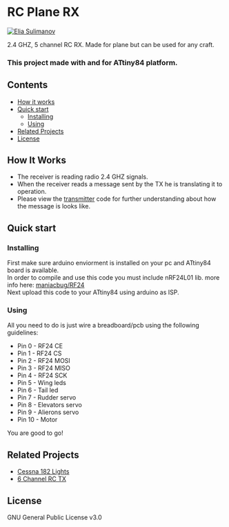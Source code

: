 # RC Plane RX
[![Elia Sulimanov](https://image.ibb.co/mBx97A/powerd-by-Elia-Sulimanov.jpg)](https://www.linkedin.com/in/elia-sulimanov/)

2.4 GHZ, 5 channel RC RX. Made for plane but can be used for any craft.
### This project made with and for ATtiny84 platform.

## Contents
 - [How it works](#how-it-works)
 - [Quick start](#quick-start)
    - [Installing](#installing)
    - [Using](#using)
 - [Related Projects](#related-projects)
 - [License](#license)
 
 ## How It Works
 - The receiver is reading radio 2.4 GHZ signals.
 - When the receiver reads a message sent by the TX he is translating it to operation.
 - Please view the [transmitter](https://github.com/EliaSulimanov/6-Channel-RC-TX) code for further understanding about how the message is looks like.
 
## Quick start
### Installing
First make sure arduino enviorment is installed on your pc and ATtiny84 board is available.  
In order to compile and use this code you must include nRF24L01 lib. more info here: [maniacbug/RF24](https://github.com/maniacbug/RF24/blob/master/README.md)  
Next upload this code to your ATtiny84 using arduino as ISP.

### Using
All you need to do is just wire a breadboard/pcb using the following guidelines:
 - Pin 0 - RF24 CE
 - Pin 1 - RF24 CS
 - Pin 2 - RF24 MOSI
 - Pin 3 - RF24 MISO
 - Pin 4 - RF24 SCK
 - Pin 5 - Wing leds
 - Pin 6 - Tail led
 - Pin 7 - Rudder servo
 - Pin 8 - Elevators servo
 - Pin 9 - Alierons servo
 - Pin 10 - Motor  
 
 You are good to go!

## Related Projects
* [Cessna 182 Lights](https://github.com/EliaSulimanov/Cessna-182-Lights)
* [6 Channel RC TX](https://github.com/EliaSulimanov/6-Channel-RC-TX)

## License
GNU General Public License v3.0
